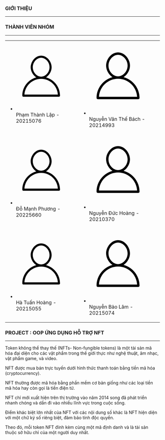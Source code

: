 <!DOCTYPE html>
<html>
<body>
	<h3>GIỚI THIỆU</h3>
	<hr>
	<h3>THÀNH VIÊN NHÓM</h3>
	<hr>
	<table>
            <tr>
                <td>
                    <ul><li>
                        <svg class="material-icons" viewBox="0 0 24 24">
                            <path d="M12.075,10.812c1.358-0.853,2.242-2.507,2.242-4.037c0-2.181-1.795-4.618-4.198-4.618S5.921,4.594,5.921,6.775c0,1.53,0.884,3.185,2.242,4.037c-3.222,0.865-5.6,3.807-5.6,7.298c0,0.23,0.189,0.42,0.42,0.42h14.273c0.23,0,0.42-0.189,0.42-0.42C17.676,14.619,15.297,11.677,12.075,10.812 M6.761,6.775c0-2.162,1.773-3.778,3.358-3.778s3.359,1.616,3.359,3.778c0,2.162-1.774,3.778-3.359,3.778S6.761,8.937,6.761,6.775 M3.415,17.69c0.218-3.51,3.142-6.297,6.704-6.297c3.562,0,6.486,2.787,6.705,6.297H3.415z"></path>
                        </svg>
                        Phạm Thành Lập - 20215076
                    </li></ul>
                </td>
                <td>
                    <ul><li>
                        <svg class="material-icons" viewBox="0 0 24 24">
                            <path d="M12.075,10.812c1.358-0.853,2.242-2.507,2.242-4.037c0-2.181-1.795-4.618-4.198-4.618S5.921,4.594,5.921,6.775c0,1.53,0.884,3.185,2.242,4.037c-3.222,0.865-5.6,3.807-5.6,7.298c0,0.23,0.189,0.42,0.42,0.42h14.273c0.23,0,0.42-0.189,0.42-0.42C17.676,14.619,15.297,11.677,12.075,10.812 M6.761,6.775c0-2.162,1.773-3.778,3.358-3.778s3.359,1.616,3.359,3.778c0,2.162-1.774,3.778-3.359,3.778S6.761,8.937,6.761,6.775 M3.415,17.69c0.218-3.51,3.142-6.297,6.704-6.297c3.562,0,6.486,2.787,6.705,6.297H3.415z"></path>
                        </svg>
                        Nguyễn Văn Thế Bách - 20214993
                    </li></ul>
                </td>
            </tr>
            <tr>
                <td>
                    <ul><li>
                        <svg class="material-icons" viewBox="0 0 24 24">
                            <path d="M12.075,10.812c1.358-0.853,2.242-2.507,2.242-4.037c0-2.181-1.795-4.618-4.198-4.618S5.921,4.594,5.921,6.775c0,1.53,0.884,3.185,2.242,4.037c-3.222,0.865-5.6,3.807-5.6,7.298c0,0.23,0.189,0.42,0.42,0.42h14.273c0.23,0,0.42-0.189,0.42-0.42C17.676,14.619,15.297,11.677,12.075,10.812 M6.761,6.775c0-2.162,1.773-3.778,3.358-3.778s3.359,1.616,3.359,3.778c0,2.162-1.774,3.778-3.359,3.778S6.761,8.937,6.761,6.775 M3.415,17.69c0.218-3.51,3.142-6.297,6.704-6.297c3.562,0,6.486,2.787,6.705,6.297H3.415z"></path>
                        </svg>
                        Đỗ Mạnh Phương - 20225660
                    </li></ul>
                </td>
                <td>
                    <ul><li>
                        <svg class="material-icons" viewBox="0 0 24 24">
                            <path d="M12.075,10.812c1.358-0.853,2.242-2.507,2.242-4.037c0-2.181-1.795-4.618-4.198-4.618S5.921,4.594,5.921,6.775c0,1.53,0.884,3.185,2.242,4.037c-3.222,0.865-5.6,3.807-5.6,7.298c0,0.23,0.189,0.42,0.42,0.42h14.273c0.23,0,0.42-0.189,0.42-0.42C17.676,14.619,15.297,11.677,12.075,10.812 M6.761,6.775c0-2.162,1.773-3.778,3.358-3.778s3.359,1.616,3.359,3.778c0,2.162-1.774,3.778-3.359,3.778S6.761,8.937,6.761,6.775 M3.415,17.69c0.218-3.51,3.142-6.297,6.704-6.297c3.562,0,6.486,2.787,6.705,6.297H3.415z"></path>
                        </svg>
                        Nguyễn Đức Hoàng - 20210370
                    </li></ul>
                </td>
            </tr>
            <tr>
                <td>
                    <ul><li>
                        <svg class="material-icons" viewBox="0 0 24 24">
                            <path d="M12.075,10.812c1.358-0.853,2.242-2.507,2.242-4.037c0-2.181-1.795-4.618-4.198-4.618S5.921,4.594,5.921,6.775c0,1.53,0.884,3.185,2.242,4.037c-3.222,0.865-5.6,3.807-5.6,7.298c0,0.23,0.189,0.42,0.42,0.42h14.273c0.23,0,0.42-0.189,0.42-0.42C17.676,14.619,15.297,11.677,12.075,10.812 M6.761,6.775c0-2.162,1.773-3.778,3.358-3.778s3.359,1.616,3.359,3.778c0,2.162-1.774,3.778-3.359,3.778S6.761,8.937,6.761,6.775 M3.415,17.69c0.218-3.51,3.142-6.297,6.704-6.297c3.562,0,6.486,2.787,6.705,6.297H3.415z"></path>
                        </svg>
                        Hà Tuấn Hoàng - 20215055
                    </li></ul>
                </td>
                <td>
                    <ul><li>
                        <svg class="material-icons" viewBox="0 0 24 24">
                            <path d="M12.075,10.812c1.358-0.853,2.242-2.507,2.242-4.037c0-2.181-1.795-4.618-4.198-4.618S5.921,4.594,5.921,6.775c0,1.53,0.884,3.185,2.242,4.037c-3.222,0.865-5.6,3.807-5.6,7.298c0,0.23,0.189,0.42,0.42,0.42h14.273c0.23,0,0.42-0.189,0.42-0.42C17.676,14.619,15.297,11.677,12.075,10.812 M6.761,6.775c0-2.162,1.773-3.778,3.358-3.778s3.359,1.616,3.359,3.778c0,2.162-1.774,3.778-3.359,3.778S6.761,8.937,6.761,6.775 M3.415,17.69c0.218-3.51,3.142-6.297,6.704-6.297c3.562,0,6.486,2.787,6.705,6.297H3.415z"></path>
                        </svg>
                        Nguyễn Bảo Lâm - 20215074
                    </li></ul>
                </td>
            </tr>
    </table>
	<h3>PROJECT : OOP ỨNG DỤNG HỖ TRỢ NFT</h3>
	<hr>
	<p>Token không thể thay thế (NFTs- Non-fungible tokens) là một tài sản mã hóa đại diện cho các vật phẩm trong thế giới thực như nghệ thuật, âm nhạc, vật phẩm game, và video.</p>
	<p>NFT được mua bán trực tuyến dưới hình thức thanh toán bằng tiền mã hóa (cryptocurrency).</p>
	<p>NFT thường được mã hóa bằng phần mềm cơ bản giống như các loại tiền mã hóa hay còn gọi là tiền điện tử.</p>
    <p>NFT chỉ mới xuất hiện trên thị trường vào năm 2014 song đã phát triển nhanh chóng và dần đi vào nhiều lĩnh vực trong cuộc sống.</p>
    <p>Điểm khác biệt lớn nhất của NFT với các nội dung số khác là NFT hiện diện với một chữ ký số riêng biệt, đảm bảo tính độc quyền.</p>
    <p>Theo đó, mỗi token NFT đính kèm cùng một mã định danh và là tài sản thuộc sở hữu chỉ của một người duy nhất.</p>
</body>
</html>
